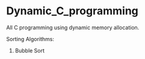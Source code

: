 # Dynamic_C_programming
All C programming using dynamic memory allocation.


Sorting Algorithms:
1. Bubble Sort
